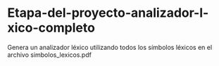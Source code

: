# Etapa-del-proyecto-analizador-l-xico-completo
Genera un analizador léxico utilizando todos los símbolos léxicos en el archivo simbolos_lexicos.pdf
